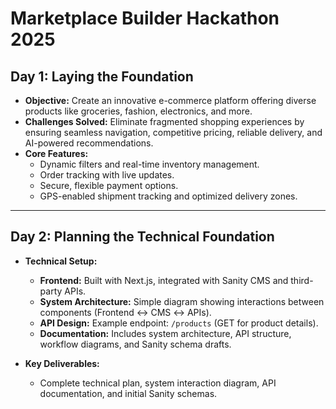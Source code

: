 # Marketplace Builder Hackathon 2025

## Day 1: Laying the Foundation
- **Objective:** Create an innovative e-commerce platform offering diverse products like groceries, fashion, electronics, and more.  
- **Challenges Solved:** Eliminate fragmented shopping experiences by ensuring seamless navigation, competitive pricing, reliable delivery, and AI-powered recommendations.  
- **Core Features:**  
  - Dynamic filters and real-time inventory management.  
  - Order tracking with live updates.  
  - Secure, flexible payment options.  
  - GPS-enabled shipment tracking and optimized delivery zones.  

---

## Day 2: Planning the Technical Foundation
- **Technical Setup:**  
  - **Frontend:** Built with Next.js, integrated with Sanity CMS and third-party APIs.  
  - **System Architecture:** Simple diagram showing interactions between components (Frontend ↔ CMS ↔ APIs).  
  - **API Design:** Example endpoint: `/products` (GET for product details).  
  - **Documentation:** Includes system architecture, API structure, workflow diagrams, and Sanity schema drafts.  

- **Key Deliverables:**  
  - Complete technical plan, system interaction diagram, API documentation, and initial Sanity schemas.
